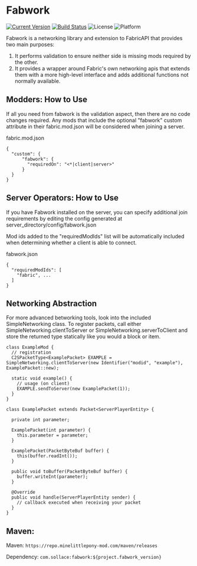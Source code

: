 Fabwork
========

[![Current Version](https://img.shields.io/github/v/tag/MineLittlePony/Fabwork)](https://img.shields.io/github/v/tag/MineLittlePony/Fabwork)
[![Build Status](https://github.com/Sollace/Fabwork/actions/workflows/gradle-build.yml/badge.svg)](https://github.com/Sollace/Fabwork/actions/workflows/gradle-build.yml)
![License](https://img.shields.io/github/license/Sollace/Fabwork)
![Platform](https://img.shields.io/badge/api-fabric-orange.svg)

Fabwork is a networking library and extension to FabricAPI that provides two main purposes:

1. It performs validation to ensure neither side is missing mods required by the other.
2. It provides a wrapper around Fabric's own networking apis that extends them with a more high-level interface and adds additional functions not normally available.


## Modders: How to Use

If all you need from fabwork is the validation aspect, then there are no code changes required.
Any mods that include the optional "fabwork" custom attribute in their fabric.mod.json will be considered when joining a server.

fabric.mod.json
```
{
  "custom": {
      "fabwork": {
        "requiredOn": "<*|client|server>"
      }
  }
}
```


## Server Operators: How to Use

If you have Fabwork installed on the server, you can specify additional join requirements by editing the config generated at server_directory/config/fabwork.json

Mod ids added to the "requiredModIds" list will be automatically included when determining whether a client is able to connect.

fabwork.json
```
{
  "requiredModIds": [
    "fabric", ...
  ]
}
```

## Networking Abstraction

For more advanced betworking tools, look into the included SimpleNetworking class.
To register packets, call either SimpleNetworking.clientToServer or SimpleNetworking.serverToClient and store the returned type statically
like you would a block or item.

```
class ExampleMod {
  // registration
  C2SPacketType<ExamplePacket> EXAMPLE = SimpleNetworking.clientToServer(new Identifier("modid", "example"), ExamplePacket::new);

  static void example() {
    // usage (on client)
    EXAMPLE.sendToServer(new ExamplePacket(1));
  }
}

class ExamplePacket extends Packet<ServerPlayerEntity> {

  private int parameter;

  ExamplePacket(int parameter) {
    this.parameter = parameter;
  }
  
  ExamplePacket(PacketByteBuf buffer) {
    this(buffer.readInt());
  }
  
  public void toBuffer(PacketByteBuf buffer) {
    buffer.writeInt(parameter);
  }

  @Override
  public void handle(ServerPlayerEntity sender) {
    // callback executed when receiving your packet
  }
}
```

## Maven:

Maven: `https://repo.minelittlepony-mod.com/maven/releases`

Dependency: `com.sollace:fabwork:${project.fabwork_version}`
